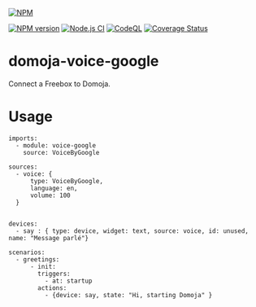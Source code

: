 [//]: # (badges START)
[![NPM](https://nodei.co/npm/domoja.png?downloads=true&downloadRank=true&stars=true)](https://nodei.co/npm/domoja/)

[![NPM version](http://img.shields.io/npm/v/domoja.svg)](https://www.npmjs.org/package/domoja) [![Node.js CI](https://github.com/bchabrier/domoja/actions/workflows/node.js.yml/badge.svg)](https://github.com/bchabrier/domoja/actions/workflows/node.js.yml) [![CodeQL](https://github.com/bchabrier/domoja/actions/workflows/codeql-analysis.yml/badge.svg)](https://github.com/bchabrier/domoja/actions/workflows/codeql-analysis.yml) [![Coverage Status](https://coveralls.io/repos/github/bchabrier/domoja/badge.svg?branch=master)](https://coveralls.io/github/bchabrier/domoja?branch=master)

[//]: # (badges END)

[//]: # (moduleName START)
domoja-voice-google
===================
[//]: # (moduleName END)

Connect a Freebox to Domoja.

# Usage

```
imports:
  - module: voice-google
    source: VoiceByGoogle

sources:
  - voice: {
      type: VoiceByGoogle,
      language: en,
      volume: 100
  }


devices:
  - say : { type: device, widget: text, source: voice, id: unused, name: "Message parlé"} 

scenarios:
  - greetings:
      - init:
        triggers:
          - at: startup
        actions:
          - {device: say, state: "Hi, starting Domoja" }

```









